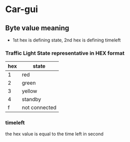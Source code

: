 # Car-gui

## Byte value meaning
- 1st hex is defining state, 2nd hex is defining timeleft
### Traffic Light State representative in HEX format
| hex | state         |
| --- | ------------- |
| 1   | red           |
| 2   | green         |
| 3   | yellow        |
| 4   | standby       |
| f   | not connected |
### timeleft
the hex value is equal to the time left in second